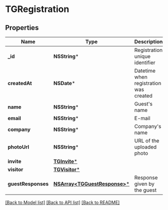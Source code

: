 # TGRegistration

## Properties
Name | Type | Description | Notes
------------ | ------------- | ------------- | -------------
**_id** | **NSString*** | Registration unique identifier | [optional] 
**createdAt** | **NSDate*** | Datetime when registration was created | [optional] 
**name** | **NSString*** | Guest&#39;s name | [optional] 
**email** | **NSString*** | E-mail | [optional] 
**company** | **NSString*** | Company&#39;s name | [optional] 
**photoUrl** | **NSString*** | URL of the uploaded photo | [optional] 
**invite** | [**TGInvite***](TGInvite.md) |  | [optional] 
**visitor** | [**TGVisitor***](TGVisitor.md) |  | [optional] 
**guestResponses** | [**NSArray&lt;TGGuestResponse&gt;***](TGGuestResponse.md) | Response given by the guest | [optional] 

[[Back to Model list]](../README.md#documentation-for-models) [[Back to API list]](../README.md#documentation-for-api-endpoints) [[Back to README]](../README.md)


